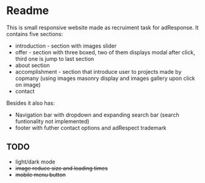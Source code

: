 # Readme
This is small responsive website made as recruiment task for adResponse. It contains five sections:
- introduction - section with images slider
- offer - section with three boxed, two of them displays modal after click, third one is jump to last section
- about section
- accomplishment - section that introduce user to projects made by copmany (using images masonry display and images gallery upon click on image)
- contact 

Besides it also has:
- Navigation bar with dropdown and expanding search bar (search funtionality not implemented)
- footer with futher contact options and adRespect trademark

## TODO
- light/dark mode
- ~~image reduce size and loading times~~
- ~~mobile menu button~~
